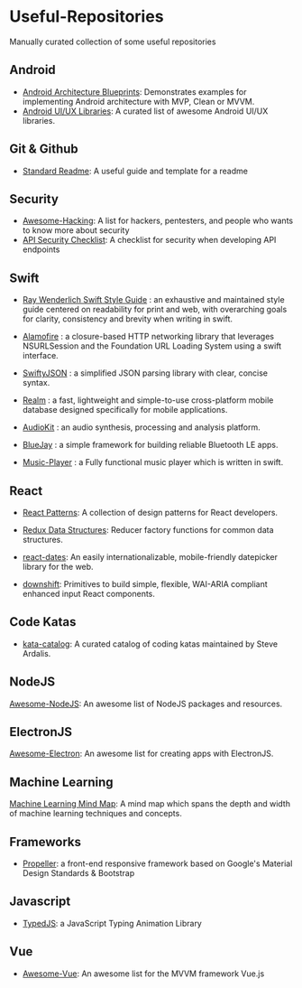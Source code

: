 # Useful-Repositories
Manually curated collection of some useful repositories


## Android ##
* [Android Architecture Blueprints](https://github.com/googlesamples/android-architecture): Demonstrates examples for implementing Android architecture with MVP, Clean or MVVM.
* [Android UI/UX Libraries](https://github.com/wasabeef/awesome-android-ui): A curated list of awesome Android UI/UX libraries.

## Git & Github
* [Standard Readme](https://github.com/RichardLitt/standard-readme): A useful guide and template for a readme

## Security
* [Awesome-Hacking](https://github.com/Hack-with-Github/Awesome-Hacking): A list for hackers, pentesters, and people who wants to know more about security
* [API Security Checklist](https://github.com/shieldfy/API-Security-Checklist): A checklist for security when developing API endpoints

## Swift
* [Ray Wenderlich Swift Style Guide](https://github.com/raywenderlich/swift-style-guide) : an exhaustive and maintained style guide centered on readability for print and web, with overarching goals for clarity, consistency and brevity when writing in swift.  

* [Alamofire](https://github.com/Alamofire/Alamofire) : a closure-based HTTP networking library that leverages NSURLSession and the Foundation URL Loading System using a swift interface.

* [SwiftyJSON](https://github.com/SwiftyJSON/SwiftyJSON) : a simplified JSON parsing library with clear, concise syntax.

* [Realm](https://github.com/realm/realm-cocoa) : a fast, lightweight and simple-to-use cross-platform mobile database designed specifically for mobile applications.

* [AudioKit](https://github.com/audiokit/AudioKit) : an audio synthesis, processing and analysis platform.

* [BlueJay](https://github.com/steamclock/bluejay) : a simple framework for building reliable Bluetooth LE apps.

* [Music-Player](https://github.com/bpolat/Music-Player) : a Fully functional music player which is written in swift.

## React

* [React Patterns](https://github.com/chantastic/reactpatterns.com): A collection of design patterns for React developers.


* [Redux Data Structures](https://github.com/adrienjt/redux-data-structures): Reducer factory functions for common data structures.

* [react-dates](https://github.com/airbnb/react-dates): An easily internationalizable, mobile-friendly datepicker library for the web.

* [downshift](https://github.com/paypal/downshift): Primitives to build simple, flexible, WAI-ARIA compliant enhanced input React components.

## Code Katas

* [kata-catalog](https://github.com/ardalis/kata-catalog): A curated catalog of coding katas maintained by Steve Ardalis.

## NodeJS 

[Awesome-NodeJS](https://github.com/sindresorhus/awesome-nodejs): An awesome list of NodeJS packages and resources. 

## ElectronJS

[Awesome-Electron](https://github.com/sindresorhus/awesome-electron): An awesome list for creating apps with ElectronJS.

## Machine Learning 

[Machine Learning Mind Map](https://github.com/dformoso/machine-learning-mindmap): A mind map which spans the depth and width of machine learning techniques and concepts. 

## Frameworks
* [Propeller](https://github.com/digicorp/propeller): a front-end responsive framework based on Google's Material Design Standards & Bootstrap

## Javascript
* [TypedJS](https://github.com/mattboldt/typed.js): a JavaScript Typing Animation Library

## Vue
* [Awesome-Vue](https://github.com/vuejs/awesome-vue): An awesome list for the MVVM framework Vue.js

